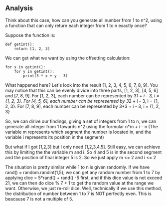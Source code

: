 ## Analysis
Think about this case, how can you generate all number from 1 to n^2, using a function that can only return each integer from 1 to n exactly once?

Suppose the function is:
```
def getint():
    return [1, 2, 3]
```
We can get what we want by using the offsetting calculation:
```
for x in getint():
    for y in getint():
        print(3 * x + y - 3)
```

What happened here? Let's look into the result [1, 2, 3, 4, 5, 6, 7, 8, 9]. You may notice that this can be evenly divide into three parts, [1, 2, 3], [4, 5, 6] and [7, 8, 9]. For [1, 2, 3], each number can be represented by 3*1 + i - 3, i = {1, 2, 3}. For [4, 5, 6],  each number can be represented by 3*2 + i - 3, i = {1, 2, 3}. For [7, 8, 9],  each number can be represented by 3*3 + i - 3, i = {1, 2, 3}

So, we can dirive our findings, giving a set of integers from 1 to n, we can generate all integer from 1 towards n^2 using the formular n*m + i - n (The variable m represents which segment the number is located in, and the variable i represents its position in the segment)

But what if I got [1,2,3] but I only need [1,2,3,4,5]. Still easy, we can achieve this by limiting the the variable m and i. So 4 and 5 is in the second segment and the position of final integer 5 is 2. So we just apply m <= 2 and i <= 2

The situation is pretty similar while 1 to n is given randomly. If we have rand() = random.randint(1,5), we can get any random number from 1 to 7 by applying dice = 5*rand() + rand() -5 first, and if this dice value is not exceed 21, we can then do dice % 7 + 1 to get the random value at the range we want. Otherwise, we just re-roll dice. Well, technically if we use this method, the distribution of number between 1 to 7 is NOT perfectly even. This is beacause 7 is not a multiple of 5.